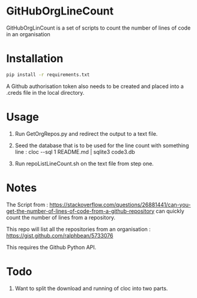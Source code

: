 # GitHubOrgLineCount
GitHubOrgLinCount is a set of scripts to count the number of lines of code in an organisation

# Installation

```bash
pip install -r requirements.txt
```

A Github authorisation token also needs to be created and placed into a .creds file in the local directory. 

# Usage

1. Run GetOrgRepos.py and redirect the output to a text file. 

2. Seed the database that is to be used for the line count with something line : 
    cloc --sql 1 README.md | sqlite3 code3.db

2. Run repoListLineCount.sh on the text file from step one. 


# Notes

The Script from : https://stackoverflow.com/questions/26881441/can-you-get-the-number-of-lines-of-code-from-a-github-repository can quickly count the number of lines from a repository.

This repo will list all the repositories from an organisation : 
https://gist.github.com/ralphbean/5733076

This requires the Github Python API.

# Todo

1. Want to split the download and running of cloc into two parts. 